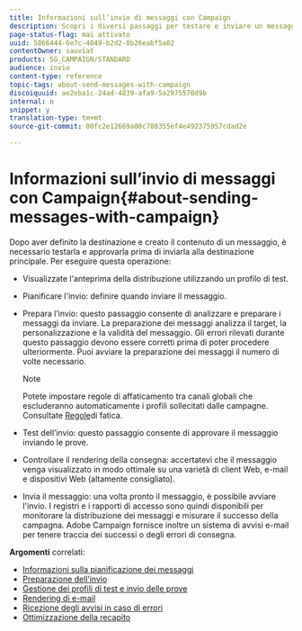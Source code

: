 ```yaml
---
title: Informazioni sull’invio di messaggi con Campaign
description: Scopri i diversi passaggi per testare e inviare un messaggio.
page-status-flag: mai attivato
uuid: 5866444-6e7c-4049-b2d2-8b26eabf5a82
contentOwner: sauviat
products: SG_CAMPAIGN/STANDARD
audience: invio
content-type: reference
topic-tags: about-send-messages-with-campaign
discoiquuid: ae2eba1c-24ad-4839-afa9-5a2975570d9b
internal: n
snippet: y
translation-type: tm+mt
source-git-commit: 00fc2e12669a00c788355ef4e492375957cdad2e

---
```



# Informazioni sull’invio di messaggi con Campaign{#about-sending-messages-with-campaign}

Dopo aver definito la destinazione e creato il contenuto di un messaggio, è necessario testarla e approvarla prima di inviarla alla destinazione principale. Per eseguire questa operazione:

* Visualizzate l'anteprima della distribuzione utilizzando un profilo di test.
* Pianificare l'invio: definire quando inviare il messaggio.
* Prepara l’invio: questo passaggio consente di analizzare e preparare i messaggi da inviare. La preparazione dei messaggi analizza il target, la personalizzazione e la validità del messaggio. Gli errori rilevati durante questo passaggio devono essere corretti prima di poter procedere ulteriormente. Puoi avviare la preparazione dei messaggi il numero di volte necessario.

   >[!NOTE]
   >
   >Potete impostare regole di affaticamento tra canali globali che escluderanno automaticamente i profili sollecitati dalle campagne. Consultate [Regole](../../administration/using/fatigue-rules.md)di fatica.

* Test dell’invio: questo passaggio consente di approvare il messaggio inviando le prove.
* Controllare il rendering della consegna: accertatevi che il messaggio venga visualizzato in modo ottimale su una varietà di client Web, e-mail e dispositivi Web (altamente consigliato).
* Invia il messaggio: una volta pronto il messaggio, è possibile avviare l'invio. I registri e i rapporti di accesso sono quindi disponibili per monitorare la distribuzione dei messaggi e misurare il successo della campagna. Adobe Campaign fornisce inoltre un sistema di avvisi e-mail per tenere traccia dei successi o degli errori di consegna.

**Argomenti** correlati:

* [Informazioni sulla pianificazione dei messaggi](../../sending/using/about-scheduling-messages.md)
* [Preparazione dell’invio](../../sending/using/preparing-the-send.md)
* [Gestione dei profili di test e invio delle prove](../../sending/using/managing-test-profiles-and-sending-proofs.md)
* [Rendering di e-mail](../../sending/using/email-rendering.md)
* [Ricezione degli avvisi in caso di errori](../../sending/using/receiving-alerts-when-failures-happen.md)
* [Ottimizzazione della recapito](https://docs.campaign.adobe.com/doc/standard/getting_started/en/ACS_Deliverability.html)

